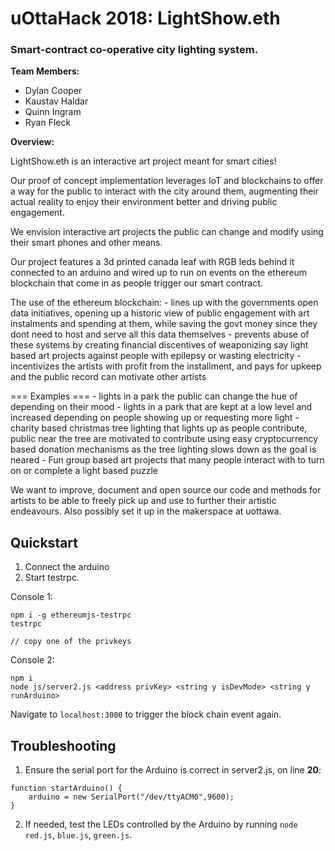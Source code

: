 # uOttaHack 2018: LightShow.eth
### Smart-contract co-operative city lighting system.

**Team Members:**
- Dylan Cooper
- Kaustav Haldar
- Quinn Ingram
- Ryan Fleck

**Overview:**

LightShow.eth is an interactive art project meant for smart cities!

Our proof of concept implementation leverages IoT and blockchains to offer a way for the public to interact with the city around them, augmenting their actual reality to enjoy their environment better and driving public engagement.

We envision interactive art projects the public can change and modify using their smart phones and other means.

Our project features a 3d printed canada leaf with RGB leds behind it connected to an arduino and wired up to run on events on the ethereum blockchain that come in as people trigger our smart contract.

The use of the ethereum blockchain: - lines up with the governments open data initiatives, opening up a historic view of public engagement with art instalments and spending at them, while saving the govt money since they dont need to host and serve all this data themselves - prevents abuse of these systems by creating financial discentives of weaponizing say light based art projects against people with epilepsy or wasting electricity - incentivizes the artists with profit from the installment, and pays for upkeep and the public record can motivate other artists

=== Examples === - lights in a park the public can change the hue of depending on their mood - lights in a park that are kept at a low level and increased depending on people showing up or requesting more light - charity based christmas tree lighting that lights up as people contribute, public near the tree are motivated to contribute using easy cryptocurrency based donation mechanisms as the tree lighting slows down as the goal is neared - Fun group based art projects that many people interact with to turn on or complete a light based puzzle

We want to improve, document and open source our code and methods for artists to be able to freely pick up and use to further their artistic endeavours. Also possibly set it up in the makerspace at uottawa.

## Quickstart

1. Connect the arduino 
2. Start testrpc.  

Console 1:
```
npm i -g ethereumjs-testrpc
testrpc

// copy one of the privkeys

```
Console 2:
```
npm i
node js/server2.js <address privKey> <string y isDevMode> <string y runArduino>

```

Navigate to `localhost:3000` to trigger the block chain event again. 

## Troubleshooting

1. Ensure the serial port for the Arduino is correct in server2.js, on line **20**:
```
function startArduino() {
	arduino = new SerialPort("/dev/ttyACM0",9600);
}
```
2. If needed, test the LEDs controlled by the Arduino by running `node red.js`, `blue.js`, `green.js`.
